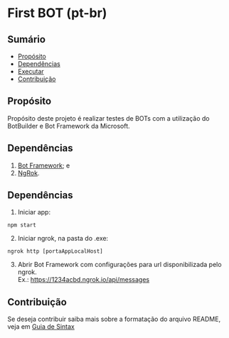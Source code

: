 # First BOT (pt-br)

## Sumário
* [Propósito](#propósito)
* [Dependências](#dependências)
* [Executar](#executar)
* [Contribuição](#contribuição)

## Propósito
Propósito deste projeto é realizar testes de BOTs com a utilização do BotBuilder e Bot Framework da Microsoft.

## Dependências
1.	[Bot Framework](https://github.com/Microsoft/BotFramework-Emulator); e
2.	[NgRok](https://ngrok.com).

## Dependências
1. Iniciar app:  
```
npm start
```
2. Iniciar ngrok, na pasta do .exe:  
```
ngrok http [portaAppLocalHost]
```
3. Abrir Bot Framework com configurações para url disponibilizada pelo ngrok.  
Ex.: https://1234acbd.ngrok.io/api/messages

## Contribuição
Se deseja contribuir saiba mais sobre a formatação do arquivo README, veja em [Guia de Sintax](https://docs.microsoft.com/en-us/vsts/project/wiki/markdown-guidance?view=vsts)
